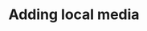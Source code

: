 ---
title: "Adding local media"
description: "More information on how to add local media to Home Assistant."
---